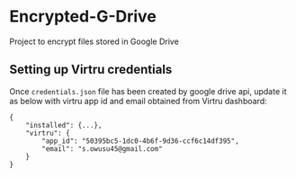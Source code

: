 # Encrypted-G-Drive
Project to encrypt files stored in Google Drive


## Setting up Virtru credentials

Once `credentials.json` file has been created by google drive api, update it as below with virtru app id and email obtained from Virtru dashboard:

```
{
    "installed": {...},
    "virtru": {
        "app_id": "50395bc5-1dc0-4b6f-9d36-ccf6c14df395",
        "email": "s.owusu45@gmail.com"
    }
}
```